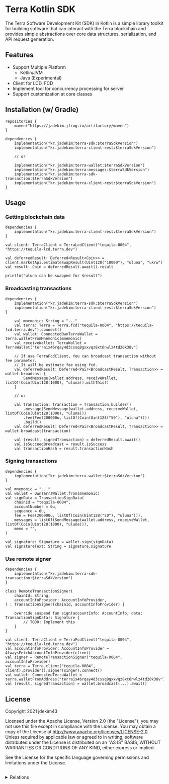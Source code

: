 # Terra Kotlin SDK
The Terra Software Development Kit (SDK) in Kotlin is a simple library toolkit for building software that can interact
with the Terra blockchain and provides simple abstractions over core data structures, serialization, and API request generation.

## Features
* Support Multiple Platform
  * Kotlin/JVM
  * Java (Experimental)
* Client for LCD, FCD
* Implement tool for concurrency processing for server
* Support customization at core classes

## Installation (w/ Gradle)
```
repositories {
    maven("https://jadekim.jfrog.io/artifactory/maven")
}
```
```
dependencies {
    implementation("kr.jadekim:terra-sdk:$terraSdkVersion")
    implementation("kr.jadekim:terra-client-rest:$terraSdkVersion")
    
    // or
    
    implementation("kr.jadekim:terra-wallet:$terraSdkVersion")
    implementation("kr.jadekim:terra-messages:$terraSdkVersion")
    implementation("kr.jadekim:terra-sdk-transaction:$terraSdkVersion")
    implementation("kr.jadekim:terra-client-rest:$terraSdkVersion")
}
```

## Usage
### Getting blockchain data
```
dependencies {
    implementation("kr.jadekim:terra-client-rest:$terraSdkVersion")
}
```
```
val client: TerraClient = TerraLcdClient("tequila-0004", "https://tequila-lcd.terra.dev")

val deferredResult: Deferred<Result<Coin>> = client.marketApi.estimateSwapResult(Uint128("10000"), "uluna", "ukrw")
val result: Coin = deferredResult.await().result

println("uluna can be swapped for $result")
```
### Broadcasting transactions
```
dependencies {
    implementation("kr.jadekim:terra-sdk:$terraSdkVersion")
    implementation("kr.jadekim:terra-client-rest:$terraSdkVersion")
}
```
```
    val mnemonic: String = "..."
    val terra: Terra = Terra.fcd("tequila-0004", "https://tequila-fcd.terra.dev").connect()
    val wallet: ConnectedOwnTerraWallet = terra.walletFromMnemonic(mnemonic)
    val receiveWallet: TerraWallet = TerraWallet("terra1x46rqay4d3cssq8gxxvqz8xt6nwlz4td20k38v")
    
    // If use TerraFcdClient, You can broadcast transaction without fee parameter.
    // It will be estimate fee using fcd.
    val deferredResult: Deferred<Pair<BroadcastResult, Transaction>> = wallet.broadcast {
        SendMessage(wallet.address, receiveWallet, listOf(Coin(Uint128(1000), "uluna)).withThis()
    }
    
    // or
    
    val transaction: Transaction = Transaction.builder()
        .message(SendMessage(wallet.address, receiveWallet, listOf(Coin(Uint128(1000), "uluna)))
        .fee(Fee(200000u, listOf(Coin(Uint128("50"), "uluna"))))
        .build()
    val deferredResult: Deferred<Pair<BroadcastResult, Transaction>> = wallet.broadcast(transaction)
    
    val (result, signedTransaction) = deferredResult.await()
    val isSucceedBroadcast = result.isSuccess
    val transactionHash = result.transactionHash
```
### Signing transactions
```
dependencies {
    implementation("kr.jadekim:terra-wallet:$terraSdkVersion")
}
```
```
val mnemonic = "..."
val wallet = OwnTerraWallet.from(mnemonic)
val signData = TransactionSignData(
    chainId = "tequila-0004",
    accountNumber = 0u,
    sequence = 0u,
    fee = Fee(200000u, listOf(Coin(Uint128("50"), "uluna"))),
    messages = listOf(SendMessage(wallet.address, receiveWallet, listOf(Coin(Uint128(1000), "uluna))),
    memo = "",
)

val signature: Signature = wallet.sign(signData)
val signatureText: String = signature.signature
```
### Use remote signer
```
dependencies {
    implementation("kr.jadekim:terra-sdk-transaction:$terraSdkVersion")
}
```
```
class RemoteTransactionSigner(
    chainId: String,
    accountInfoProvider: AccountInfoProvider,
) : TransactionSigner(chainId, accountInfoProvider) {

    override suspend fun sign(accountInfo: AccountInfo, data: TransactionSignData): Signature {
        // TODO: Implement this
    }
}

val client: TerraClient = TerraFcdClient("tequila-0004", "https://tequila-lcd.terra.dev")
val accountInfoProvider: AccountInfoProvider = AlwaysFetchAccountInfoProvider(client)
val signer = RemoteTransactionSigner("tequila-0004", accountInfoProvider)
val terra = Terra.client("tequila-0004", client).provider().signer(singer).connect()
val wallet: ConnectedTerraWallet = terra.walletFromAddress("terra1x46rqay4d3cssq8gxxvqz8xt6nwlz4td20k38v")
val (result, signedTransaction) = wallet.broadcast(...).await()
```

## License
Copyright 2021 jdekim43

Licensed under the Apache License, Version 2.0 (the "License"); you may not use this file except in compliance with the License. You may obtain a copy of the License at http://www.apache.org/licenses/LICENSE-2.0. Unless required by applicable law or agreed to in writing, software distributed under the License is distributed on an "AS IS" BASIS, WITHOUT WARRANTIES OR CONDITIONS OF ANY KIND, either express or implied.

See the License for the specific language governing permissions and limitations under the License.


##
<details>
 <summary>Relations</summary>
 <ul>
  <li><a href="https://github.com/terra-money/terra.js">terra.js</a></li>
  <li><s><a href="https://github.com/terra-money/jigu">jigu</a></s></li>
  <li><a href="https://github.com/terra-money/terra-sdk-python">terra-sdk-python</a></li>
  <li><a href="#">terra-sdk-java</a></li>
  <li><a href="https://github.com/terra-money/terra4j">terra4j</a></li>
  <li><a href="https://github.com/terra-money/terra-core">terra-core</a></li>
 </ul>
</details>
